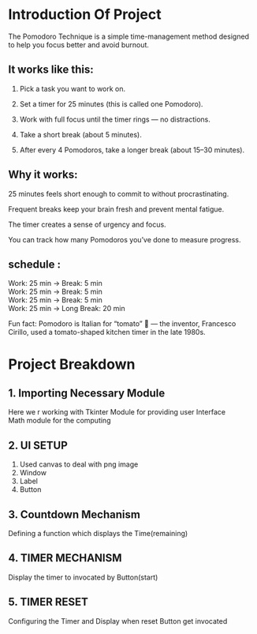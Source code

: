 # Introduction Of Project
The Pomodoro Technique is a simple time-management method designed to help you focus better and avoid burnout.

## It works like this:

1. Pick a task you want to work on.<br>

2. Set a timer for 25 minutes (this is called one Pomodoro).<br>

3. Work with full focus until the timer rings — no distractions.<br>

4. Take a short break (about 5 minutes).<br>

5. After every 4 Pomodoros, take a longer break (about 15–30 minutes).<br>


## Why it works:

25 minutes feels short enough to commit to without procrastinating.<br>

Frequent breaks keep your brain fresh and prevent mental fatigue.<br>

The timer creates a sense of urgency and focus.<br>

You can track how many Pomodoros you’ve done to measure progress.<br>

## schedule :
Work: 25 min → Break: 5 min  <br>
Work: 25 min → Break: 5 min  <br>
Work: 25 min → Break: 5 min  <br>
Work: 25 min → Long Break: 20 min<br>

Fun fact: Pomodoro is Italian for “tomato” 🍅 — the inventor, Francesco Cirillo, used a tomato-shaped kitchen timer in the late 1980s.


# Project Breakdown

## 1. Importing Necessary Module
Here we r working with Tkinter Module for providing user Interface<br>
Math module for the computing<br>

## 2. UI SETUP
1. Used canvas to deal with png image
2. Window
3. Label
4. Button

## 3. Countdown Mechanism
Defining a function which displays the Time(remaining)

## 4. TIMER MECHANISM
Display the timer to invocated by Button(start)

## 5. TIMER RESET
Configuring the Timer and Display when reset Button get invocated



